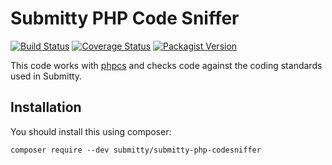 Submitty PHP Code Sniffer
=========================

[![Build Status](https://travis-ci.com/Submitty/submitty-php-codesniffer.svg?branch=master)](https://travis-ci.com/Submitty/submitty-php-codesniffer)
[![Coverage Status](https://coveralls.io/repos/github/Submitty/submitty-php-codesniffer/badge.svg?branch=master)](https://coveralls.io/github/Submitty/submitty-php-codesniffer?branch=master)
[![Packagist Version](https://img.shields.io/packagist/v/submitty/php-codesniffer.svg)](https://packagist.org/packages/submitty/php-codesniffer)

This code works with [phpcs](https://github.com/squizlabs/PHP_CodeSniffer) and
checks code against the coding standards used in Submitty.

## Installation

You should install this using composer:
```
composer require --dev submitty/submitty-php-codesniffer
```
